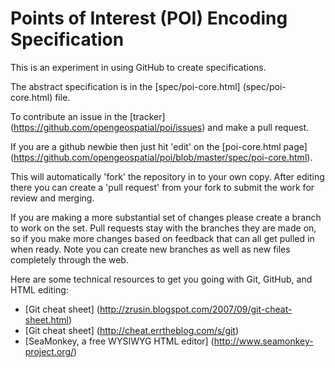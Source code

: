 Points of Interest (POI) Encoding Specification 
===

This is an experiment in using GitHub to create specifications. 

The abstract specification is in the [spec/poi-core.html] (spec/poi-core.html) file. 

To contribute an issue in the [tracker] (https://github.com/opengeospatial/poi/issues) and make a pull request. 

If you are a github newbie then just hit 'edit' on the [poi-core.html page] (https://github.com/opengeospatial/poi/blob/master/spec/poi-core.html).

This will automatically 'fork' the repository in to your own copy. After editing there you can create 
a 'pull request' from your fork to submit the work for review and merging.

If you are making a more substantial set of changes please create a branch to work on the set. Pull requests
stay with the branches they are made on, so if you make more changes based on feedback that can all get 
pulled in when ready. Note you can create new branches as well as new files completely through the web.

Here are some technical resources to get you going with Git, GitHub, and HTML editing:
-  [Git cheat sheet] (http://zrusin.blogspot.com/2007/09/git-cheat-sheet.html) 
-  [Git cheat sheet] (http://cheat.errtheblog.com/s/git)
-  [SeaMonkey, a free WYSIWYG HTML editor] (http://www.seamonkey-project.org/)
